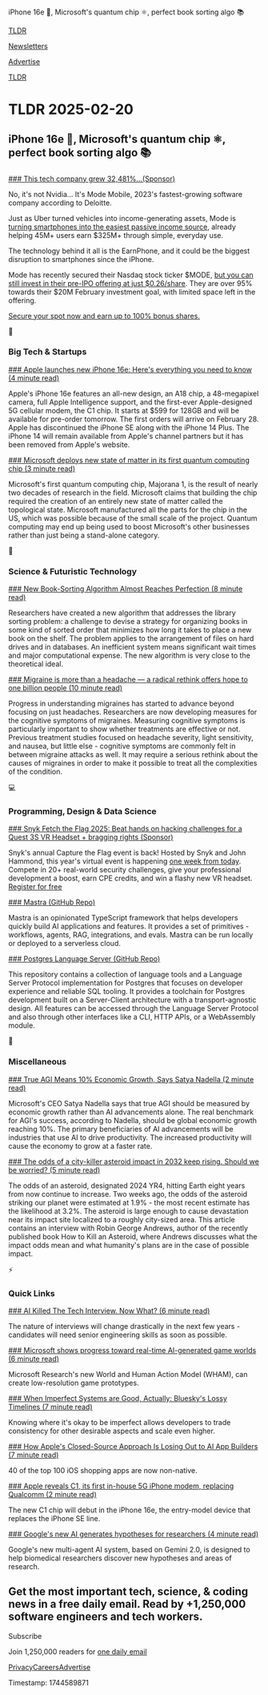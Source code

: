iPhone 16e 📱, Microsoft's quantum chip ⚛️, perfect book sorting algo 📚

[TLDR](/)

[Newsletters](/newsletters)

[Advertise](https://advertise.tldr.tech/)

[TLDR](/)

# TLDR 2025-02-20

## iPhone 16e 📱, Microsoft's quantum chip ⚛️, perfect book sorting algo 📚

### 

[### This tech company grew 32,481%...(Sponsor)](https://invest.modemobile.com/?utm_source=dmrregahome&amp;utm_medium=Partner82-01-nvidia_growth&amp;utm_campaign=Newsletter_ID3650&amp;utm_content=nvidia_growth&amp;tnames=Partner82-01-nvidia_growth)

No, it's not Nvidia… It's Mode Mobile, 2023's fastest-growing software company according to Deloitte.

Just as Uber turned vehicles into income-generating assets, Mode is [turning smartphones into the easiest passive income source](https://invest.modemobile.com/?utm_source=dmrregahome&utm_medium=Partner82-01-nvidia_growth&utm_campaign=Newsletter_ID3650&utm_content=nvidia_growth&tnames=Partner82-01-nvidia_growth), already helping 45M+ users earn $325M+ through simple, everyday use.

The technology behind it all is the EarnPhone, and it could be the biggest disruption to smartphones since the iPhone.

Mode has recently secured their Nasdaq stock ticker $MODE, [but you can still invest in their pre-IPO offering at just $0.26/share](https://invest.modemobile.com/?utm_source=dmrregahome&utm_medium=Partner82-01-nvidia_growth&utm_campaign=Newsletter_ID3650&utm_content=nvidia_growth&tnames=Partner82-01-nvidia_growth). They are over 95% towards their $20M February investment goal, with limited space left in the offering.

[Secure your spot now and earn up to 100% bonus shares.](https://invest.modemobile.com/?utm_source=dmrregahome&utm_medium=Partner82-01-nvidia_growth&utm_campaign=Newsletter_ID3650&utm_content=nvidia_growth&tnames=Partner82-01-nvidia_growth)

📱

### Big Tech & Startups

[### Apple launches new iPhone 16e: Here's everything you need to know (4 minute read)](https://9to5mac.com/2025/02/19/apple-unveils-new-iphone-16e-heres-everything-you-need-to-know/?utm_source=tldrnewsletter)

Apple's iPhone 16e features an all-new design, an A18 chip, a 48-megapixel camera, full Apple Intelligence support, and the first-ever Apple-designed 5G cellular modem, the C1 chip. It starts at $599 for 128GB and will be available for pre-order tomorrow. The first orders will arrive on February 28. Apple has discontinued the iPhone SE along with the iPhone 14 Plus. The iPhone 14 will remain available from Apple's channel partners but it has been removed from Apple's website.

[### Microsoft deploys new state of matter in its first quantum computing chip (3 minute read)](https://www.cnbc.com/2025/02/19/microsoft-reveals-its-first-quantum-computing-chip-the-majorana-1.html?utm_source=tldrnewsletter)

Microsoft's first quantum computing chip, Majorana 1, is the result of nearly two decades of research in the field. Microsoft claims that building the chip required the creation of an entirely new state of matter called the topological state. Microsoft manufactured all the parts for the chip in the US, which was possible because of the small scale of the project. Quantum computing may end up being used to boost Microsoft's other businesses rather than just being a stand-alone category.

🚀

### Science & Futuristic Technology

[### New Book-Sorting Algorithm Almost Reaches Perfection (8 minute read)](https://www.quantamagazine.org/new-book-sorting-algorithm-almost-reaches-perfection-20250124/?utm_source=tldrnewsletter)

Researchers have created a new algorithm that addresses the library sorting problem: a challenge to devise a strategy for organizing books in some kind of sorted order that minimizes how long it takes to place a new book on the shelf. The problem applies to the arrangement of files on hard drives and in databases. An inefficient system means significant wait times and major computational expense. The new algorithm is very close to the theoretical ideal.

[### Migraine is more than a headache — a radical rethink offers hope to one billion people (10 minute read)](https://www.nature.com/articles/d41586-025-00456-x?utm_source=tldrnewsletter)

Progress in understanding migraines has started to advance beyond focusing on just headaches. Researchers are now developing measures for the cognitive symptoms of migraines. Measuring cognitive symptoms is particularly important to show whether treatments are effective or not. Previous treatment studies focused on headache severity, light sensitivity, and nausea, but little else - cognitive symptoms are commonly felt in between migraine attacks as well. It may require a serious rethink about the causes of migraines in order to make it possible to treat all the complexities of the condition.

💻

### Programming, Design & Data Science

[### Snyk Fetch the Flag 2025: Beat hands on hacking challenges for a Quest 3S VR Headset + bragging rights (Sponsor)](https://snyk.io/events/ctf/?utm_campaign=dm_pp-tldr-250220-wbn_250227_fetchtheflag&amp;utm_medium=em-pa&amp;utm_source=tldr&amp;utm_content=wbn_250227_fetchtheflag)

Snyk's annual Capture the Flag event is back! Hosted by Snyk and John Hammond, this year's virtual event is happening [one week from today](https://snyk.io/events/ctf/?utm_campaign=dm_pp-tldr-250220-wbn_250227_fetchtheflag&utm_medium=em-pa&utm_source=tldr&utm_content=wbn_250227_fetchtheflag). Compete in 20+ real-world security challenges, give your professional development a boost, earn CPE credits, and win a flashy new VR headset. [Register for free](https://snyk.io/events/ctf/?utm_campaign=dm_pp-tldr-250220-wbn_250227_fetchtheflag&utm_medium=em-pa&utm_source=tldr&utm_content=wbn_250227_fetchtheflag)

[### Mastra (GitHub Repo)](https://github.com/mastra-ai/mastra?utm_source=tldrnewsletter)

Mastra is an opinionated TypeScript framework that helps developers quickly build AI applications and features. It provides a set of primitives - workflows, agents, RAG, integrations, and evals. Mastra can be run locally or deployed to a serverless cloud.

[### Postgres Language Server (GitHub Repo)](https://github.com/supabase-community/postgres_lsp?utm_source=tldrnewsletter)

This repository contains a collection of language tools and a Language Server Protocol implementation for Postgres that focuses on developer experience and reliable SQL tooling. It provides a toolchain for Postgres development built on a Server-Client architecture with a transport-agnostic design. All features can be accessed through the Language Server Protocol and also through other interfaces like a CLI, HTTP APIs, or a WebAssembly module.

🎁

### Miscellaneous

[### True AGI Means 10% Economic Growth, Says Satya Nadella (2 minute read)](https://analyticsindiamag.com/ai-news-updates/true-agi-means-10-economic-growth-says-satya-nadella/?utm_source=tldrnewsletter)

Microsoft's CEO Satya Nadella says that true AGI should be measured by economic growth rather than AI advancements alone. The real benchmark for AGI's success, according to Nadella, should be global economic growth reaching 10%. The primary beneficiaries of AI advancements will be industries that use AI to drive productivity. The increased productivity will cause the economy to grow at a faster rate.

[### The odds of a city-killer asteroid impact in 2032 keep rising. Should we be worried? (5 minute read)](https://arstechnica.com/space/2025/02/the-odds-of-a-city-killer-asteroid-impact-in-2032-keep-rising-should-we-be-worried/?utm_source=tldrnewsletter)

The odds of an asteroid, designated 2024 YR4, hitting Earth eight years from now continue to increase. Two weeks ago, the odds of the asteroid striking our planet were estimated at 1.9% - the most recent estimate has the likelihood at 3.2%. The asteroid is large enough to cause devastation near its impact site localized to a roughly city-sized area. This article contains an interview with Robin George Andrews, author of the recently published book How to Kill an Asteroid, where Andrews discusses what the impact odds mean and what humanity's plans are in the case of possible impact.

⚡

### Quick Links

[### AI Killed The Tech Interview. Now What? (6 minute read)](https://kanenarraway.com/posts/ai-killed-the-tech-interview-now-what/?utm_source=tldrnewsletter)

The nature of interviews will change drastically in the next few years - candidates will need senior engineering skills as soon as possible.

[### Microsoft shows progress toward real-time AI-generated game worlds (6 minute read)](https://arstechnica.com/gaming/2025/02/microsofts-new-interactive-ai-world-model-still-has-a-long-way-to-go/?utm_source=tldrnewsletter)

Microsoft Research's new World and Human Action Model (WHAM), can create low-resolution game prototypes.

[### When Imperfect Systems are Good, Actually: Bluesky's Lossy Timelines (7 minute read)](https://jazco.dev/2025/02/19/imperfection/?utm_source=tldrnewsletter)

Knowing where it's okay to be imperfect allows developers to trade consistency for other desirable aspects and scale even higher.

[### How Apple's Closed-Source Approach Is Losing Out to AI App Builders (7 minute read)](https://www.telkins.dev/blog/how-apples-closed-source-approach-is-losing-out-to-ai-app-builders?utm_source=tldrnewsletter)

40 of the top 100 iOS shopping apps are now non-native.

[### Apple reveals C1, its first in-house 5G iPhone modem, replacing Qualcomm (2 minute read)](https://9to5mac.com/2025/02/19/apple-reveals-c1-its-first-in-house-5g-iphone-modem-replacing-qualcomm/?utm_source=tldrnewsletter)

The new C1 chip will debut in the iPhone 16e, the entry-model device that replaces the iPhone SE line.

[### Google's new AI generates hypotheses for researchers (4 minute read)](https://arstechnica.com/google/2025/02/googles-new-ai-generates-hypotheses-for-researchers/?utm_source=tldrnewsletter)

Google's new multi-agent AI system, based on Gemini 2.0, is designed to help biomedical researchers discover new hypotheses and areas of research.

## Get the most important tech, science, & coding news in a free daily email. Read by +1,250,000 software engineers and tech workers.

Subscribe

Join 1,250,000 readers for [one daily email](/api/latest/tech)

[Privacy](/privacy)[Careers](https://jobs.ashbyhq.com/tldr.tech)[Advertise](/tech/advertise)

Timestamp: 1744589871